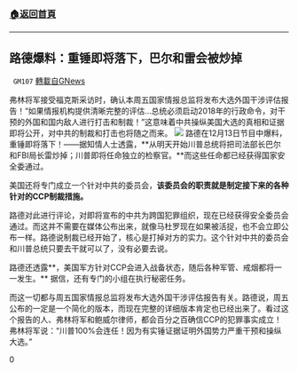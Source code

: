 ###  [:house:返回首頁](https://github.com/ourhimalayas/txt)
---

## 路德爆料：重锤即将落下，巴尔和雷会被炒掉
` GM107` [轉載自GNews](https://gnews.org/zh-hans/646591/)

弗林将军接受福克斯采访时，确认本周五国家情报总监将发布大选外国干涉评估报告！“如果情报机构提供清晰完整的评估…总统必须启动2018年的行政命令，对干预的外国和国内敌人进行打击和制裁！”这意味着中共操纵美国大选的真相和证据即将公开，对中共的制裁和打击也将随之而来。
![]()![](https://gnews-media-offload.s3.amazonaws.com/wp-content/uploads/2020/12/13224853/555-2.png)
路德在12月13日节目中爆料，重锤即将落下！——据知情人士透露，**从明天开始川普总统将把司法部长巴尔和FBI局长雷炒掉；川普即将任命独立的检察官。**而这些任命都已经获得国家安全委通过。

美国还将专门成立一个针对中共的委员会，**该委员会的职责就是制定接下来的各种针对的CCP制裁措施。**

路德对此进行评论，对即将宣布的中共为跨国犯罪组织，现在已经获得安全委员会通过。而这并不需要在媒体公布出来，就像马杜罗现在如果被活捉，也不会立即公布一样。路德说制裁已经开始了，核心是打掉对方的实力。这个针对中共的委员会和川普总统只要去干就可以了，没有必要去说。

路德还透露**，美国军方针对CCP会进入战备状态，随后各种军管、戒烟都将一一发生。** 据信，还有专门的小组在执行秘密任务。

而这一切都与周五国家情报总监将发布大选外国干涉评估报告有关。路德说，周五公布的一定是一个简化的版本，而现在完整的详细版本肯定也已经出来了。看过这个报告的人、弗林将军和鲍威尔律师，都会百分之百确信CCP的犯罪事实成立！弗林将军说：“川普100%会连任！因为有实锤证据证明外国势力严重干预和操纵大选。”

0
